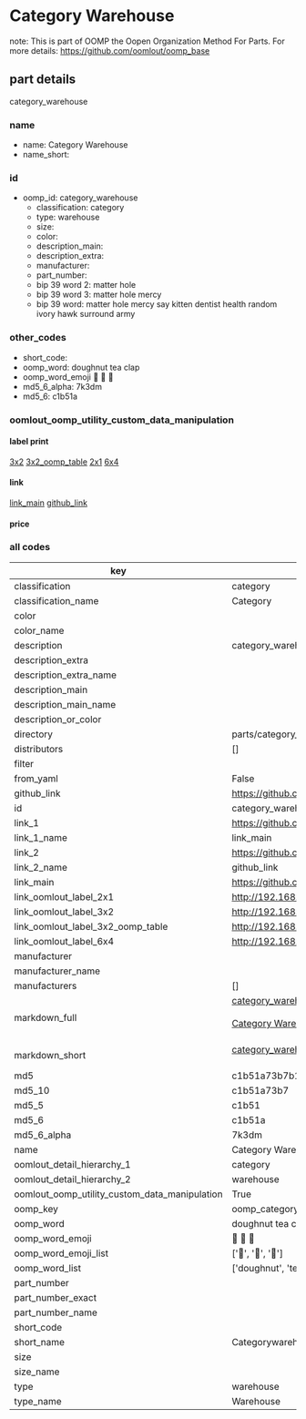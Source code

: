 # Category Warehouse  

note: This is part of OOMP the Oopen Organization Method For Parts. For more details: https://github.com/oomlout/oomp_base

##  part details



category_warehouse

### name
* name: Category Warehouse
* name_short: 
### id
* oomp_id: category_warehouse
  * classification: category
  * type: warehouse
  * size: 
  * color: 
  * description_main: 
  * description_extra: 
  * manufacturer: 
  * part_number: 
  * bip 39 word 2: matter hole
  * bip 39 word 3: matter hole mercy
  * bip 39 word: matter hole mercy say kitten dentist health random ivory hawk surround army

### other_codes
* short_code: 
* oomp_word: doughnut tea clap
* oomp_word_emoji :doughnut: :tea: :clap:
* md5_6_alpha: 7k3dm
* md5_6: c1b51a






### oomlout_oomp_utility_custom_data_manipulation
#### label print
[3x2](http://192.168.1.245:1112/?label=oomp%207k3dm)
[3x2_oomp_table](http://192.168.1.107:1112/?label=oomp%207k3dm)
[2x1](http://192.168.1.242:1112/?label=oomp%207k3dm)
[6x4](http://192.168.1.55:1112/?label=oomp%207k3dm)    

#### link

[link_main](https://github.com/oomlout/oomlout_oomp_current_version_messy/tree/main/parts/category_warehouse) [github_link](https://github.com/oomlout/oomlout_oomp_part_src/tree/main/parts/category_warehouse)                             

#### price







### all codes 
| key | value |  
| --- | --- |  
| classification | category |  
| classification_name | Category |  
| color |  |  
| color_name |  |  
| description | category_warehouse |  
| description_extra |  |  
| description_extra_name |  |  
| description_main |  |  
| description_main_name |  |  
| description_or_color |   |  
| directory | parts/category_warehouse |  
| distributors | [] |  
| filter |  |  
| from_yaml | False |  
| github_link | https://github.com/oomlout/oomlout_oomp_part_src/tree/main/parts/category_warehouse |  
| id | category_warehouse |  
| link_1 | https://github.com/oomlout/oomlout_oomp_current_version_messy/tree/main/parts/category_warehouse |  
| link_1_name | link_main |  
| link_2 | https://github.com/oomlout/oomlout_oomp_part_src/tree/main/parts/category_warehouse |  
| link_2_name | github_link |  
| link_main | https://github.com/oomlout/oomlout_oomp_current_version_messy/tree/main/parts/category_warehouse |  
| link_oomlout_label_2x1 | http://192.168.1.242:1112/?label=oomp%207k3dm |  
| link_oomlout_label_3x2 | http://192.168.1.245:1112/?label=oomp%207k3dm |  
| link_oomlout_label_3x2_oomp_table | http://192.168.1.107:1112/?label=oomp%207k3dm |  
| link_oomlout_label_6x4 | http://192.168.1.55:1112/?label=oomp%207k3dm |  
| manufacturer |  |  
| manufacturer_name |  |  
| manufacturers | [] |  
| markdown_full | [category_warehouse](https://github.com/oomlout/oomlout_oomp_current_version_messy/tree/main/parts/category_warehouse)<br>[](https://github.com/oomlout/oomlout_oomp_current_version_messy/tree/main/parts/category_warehouse)<br>[Category Warehouse](https://github.com/oomlout/oomlout_oomp_current_version_messy/tree/main/parts/category_warehouse)<br><br> |  
| markdown_short | [category_warehouse](https://github.com/oomlout/oomlout_oomp_current_version_messy/tree/main/parts/category_warehouse)<br><br> |  
| md5 | c1b51a73b7b1ad44ea3dabff169b2c4a |  
| md5_10 | c1b51a73b7 |  
| md5_5 | c1b51 |  
| md5_6 | c1b51a |  
| md5_6_alpha | 7k3dm |  
| name | Category Warehouse |  
| oomlout_detail_hierarchy_1 | category |  
| oomlout_detail_hierarchy_2 | warehouse |  
| oomlout_oomp_utility_custom_data_manipulation | True |  
| oomp_key | oomp_category_warehouse |  
| oomp_word | doughnut tea clap |  
| oomp_word_emoji | :doughnut: :tea: :clap: |  
| oomp_word_emoji_list | [':doughnut:', ':tea:', ':clap:'] |  
| oomp_word_list | ['doughnut', 'tea', 'clap'] |  
| part_number |  |  
| part_number_exact |  |  
| part_number_name |  |  
| short_code |  |  
| short_name | Categorywarehouse |  
| size |  |  
| size_name |  |  
| type | warehouse |  
| type_name | Warehouse |  
